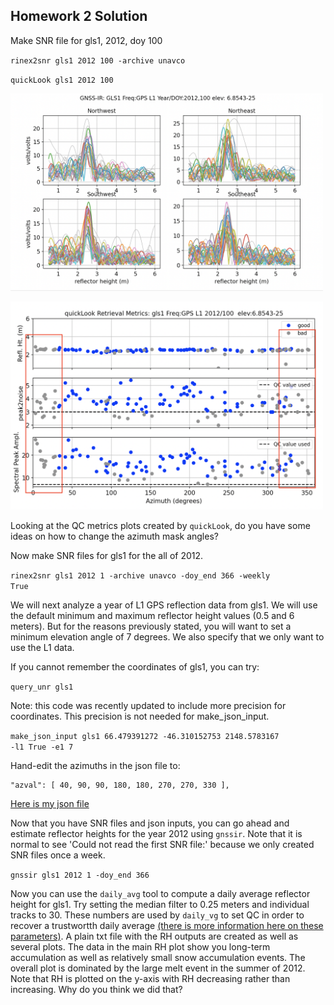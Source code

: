 ## Homework 2 Solution

Make SNR file for gls1, 2012, doy 100

<code>rinex2snr gls1 2012 100 -archive unavco </code>

<code>quickLook gls1 2012 100</code>

<img src=hw2_period.png width=500/>
<P>
<img src=hw2_summary.png width=500/>


Looking at the QC metrics plots created by <code>quickLook</code>, do you have some ideas on how to change the azimuth mask angles?

Now make SNR files for gls1 for the all of 2012. 

<code>rinex2snr gls1 2012 1 -archive unavco -doy_end 366 -weekly True</code>

We will next analyze a year of L1 GPS reflection data from gls1. We will use the default minimum and maximum 
reflector height values (0.5 and 6 meters). But for the reasons previously stated, you will want to 
set a minimum elevation angle of 7 degrees. We also specify that we only want to use the L1 data.

If you cannot remember the coordinates of gls1, you can try:

<code>query_unr gls1</code>

Note: this code was recently updated to include more precision for coordinates. This precision is not needed for make_json_input.

<code>make_json_input gls1 66.479391272 -46.310152753 2148.5783167 -l1 True -e1 7</code>

Hand-edit the azimuths in the json file to:

```
"azval": [ 40, 90, 90, 180, 180, 270, 270, 330 ],
```

[Here is my json file](gls1.json)
    
Now that you have SNR files and json inputs, you can go ahead and estimate reflector heights for the year 2012 using <code>gnssir</code>.
Note that it is normal to see 'Could not read the first SNR file:' because we only created SNR files once a week.


<code>gnssir gls1 2012 1 -doy_end 366</code>

Now you can use the <code>daily_avg</code> tool to compute a daily average reflector height for gls1. 
Try setting the median filter to 0.25 meters and individual tracks to 30. These numbers are used 
by <code>daily_vg</code> to set QC in order to recover a trustwortth daily average [(there is more information here on these parameters)](https://github.com/kristinemlarson/gnssrefl#helper). A plain txt file 
with the RH outputs are created as well as several plots. 
The data in the main RH plot show you long-term accumulation as well as relatively small snow 
accumulation events. The overall plot is dominated by the large melt event in the summer of 2012.
Note that RH is plotted on the y-axis with RH decreasing rather than increasing. Why do you think we 
did that?

